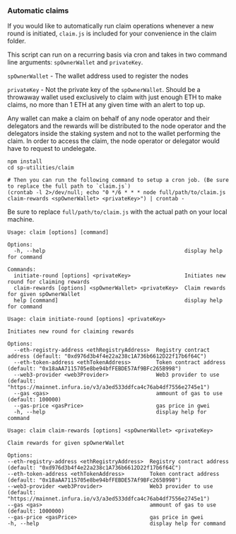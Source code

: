 ### Automatic claims

If you would like to automatically run claim operations whenever a new round is initiated, `claim.js` is included for your convenience in the claim folder.

This script can run on a recurring basis via cron and takes in two command line arguments: `spOwnerWallet` and `privateKey`.

`spOwnerWallet` - The wallet address used to register the nodes

`privateKey` - Not the private key of the `spOwnerWallet`. Should be a throwaway wallet used exclusively to claim with just enough ETH to make claims, no more than 1 ETH at any given time with an alert to top up.

Any wallet can make a claim on behalf of any node operator and their delegators and the rewards will be distributed to the node operator and the delegators inside the staking system and not to the wallet performing the claim. In order to access the claim, the node operator or delegator would have to request to undelegate.

```
npm install
cd sp-utilities/claim

# Then you can run the following command to setup a cron job. (Be sure to replace the full path to `claim.js`)
(crontab -l 2>/dev/null; echo "0 */6 * * * node full/path/to/claim.js claim-rewards <spOwnerWallet> <privateKey>") | crontab -
```

Be sure to replace `full/path/to/claim.js` with the actual path on your local machine.


```
Usage: claim [options] [command]

Options:
  -h, --help                                            display help for command

Commands:
  initiate-round [options] <privateKey>                 Initiates new round for claiming rewards
  claim-rewards [options] <spOwnerWallet> <privateKey>  Claim rewards for given spOwnerWallet
  help [command]                                        display help for command
```

```
Usage: claim initiate-round [options] <privateKey>

Initiates new round for claiming rewards

Options:
  --eth-registry-address <ethRegistryAddress>  Registry contract address (default: "0xd976d3b4f4e22a238c1A736b6612D22f17b6f64C")
  --eth-token-address <ethTokenAddress>        Token contract address (default: "0x18aAA7115705e8be94bfFEBDE57Af9BFc265B998")
  --web3-provider <web3Provider>               Web3 provider to use (default: "https://mainnet.infura.io/v3/a3ed533ddfca4c76ab4df7556e2745e1")
  --gas <gas>                                  ammount of gas to use (default: 100000)
  --gas-price <gasPrice>                       gas price in gwei
  -h, --help                                   display help for command
  ```

  ```
  Usage: claim claim-rewards [options] <spOwnerWallet> <privateKey>

Claim rewards for given spOwnerWallet

Options:
  --eth-registry-address <ethRegistryAddress>  Registry contract address (default: "0xd976d3b4f4e22a238c1A736b6612D22f17b6f64C")
  --eth-token-address <ethTokenAddress>        Token contract address (default: "0x18aAA7115705e8be94bfFEBDE57Af9BFc265B998")
  --web3-provider <web3Provider>               Web3 provider to use (default: "https://mainnet.infura.io/v3/a3ed533ddfca4c76ab4df7556e2745e1")
  --gas <gas>                                  ammount of gas to use (default: 1000000)
  --gas-price <gasPrice>                       gas price in gwei
  -h, --help                                   display help for command
  ```
